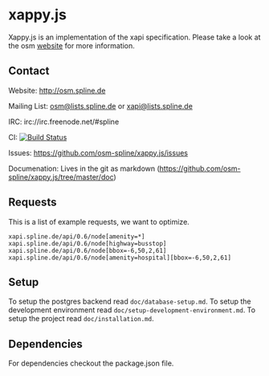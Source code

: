xappy.js
========

Xappy.js is an implementation of the xapi specification. Please take a look at
the osm [website](http://wiki.openstreetmap.org/wiki/Xapi) for more information.


Contact
--------
Website: http://osm.spline.de

Mailing List: osm@lists.spline.de or xapi@lists.spline.de

IRC: irc://irc.freenode.net/#spline

CI: [![Build Status](https://secure.travis-ci.org/osm-spline/xappy.js.png)](http://travis-ci.org/osm-spline/xappy.js)

Issues: https://github.com/osm-spline/xappy.js/issues

Documenation: Lives in the git as markdown (https://github.com/osm-spline/xappy.js/tree/master/doc)

Requests
---------

This is a list of example requests, we want to optimize.

    xapi.spline.de/api/0.6/node[amenity=*]
    xapi.spline.de/api/0.6/node[highway=busstop]
    xapi.spline.de/api/0.6/node[bbox=-6,50,2,61]
    xapi.spline.de/api/0.6/node[amenity=hospital][bbox=-6,50,2,61]

Setup
------

To setup the postgres backend read `doc/database-setup.md`.
To setup the development environment read `doc/setup-development-environment.md`.
To setup the project read `doc/installation.md`.

Dependencies
-------------

For dependencies checkout the package.json file.
